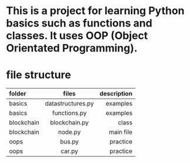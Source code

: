 # This is a project for learning Python basics such as functions and classes.  It uses OOP (Object Orientated Programming).

# file structure 

| folder     | files            | description |
| :----------|:----------------:|------------:|
| basics     |datastructures.py | examples    |
| basics     |functions.py      | examples    |
| blockchain |blockchain.py     | class       |
| blockchain |node.py           | main file   |
| oops       |bus.py            | practice    |
| oops       |car.py            | practice    |